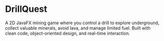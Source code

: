# DrillQuest
A 2D JavaFX mining game where you control a drill to explore underground, collect valuable minerals, avoid lava, and manage limited fuel. Built with clean code, object-oriented design, and real-time interaction.
